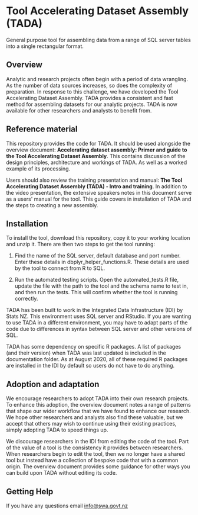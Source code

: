 # Tool Accelerating Dataset Assembly (TADA)
General purpose tool for assembling data from a range of SQL server tables into a single rectangular format.

## Overview
Analytic and research projects often begin with a period of data wrangling. As the number of data sources increases, so does the complexity of preparation. In response to this challenge, we have developed the Tool Accelerating Dataset Assembly. TADA provides a consistent and fast method for assembling datasets for our analytic projects. TADA is now available for other researchers and analysts to benefit from.

## Reference material
This repository provides the code for TADA. It should be used alongside the overview document: **Accelerating dataset assembly: Primer and guide to the Tool Accelerating Dataset Assembly**. This contains discussion of the design principles, architecture and workings of TADA. As well as a worked example of its processing.

Users should also review the training presentation and manual: **The Tool Accelerating Dataset Assembly (TADA) - Intro and training**. In addition to the video presentation, the extensive speakers notes in this document serve as a users' manual for the tool. This guide covers in installation of TADA and the steps to creating a new assembly.

## Installation
To install the tool, download this repository, copy it to your working location and unzip it. There are then two steps to get the tool running:

1. Find the name of the SQL server, default database and port number. Enter these details in dbplyr_helper_functions.R. These details are used by the tool to connect from R to SQL.

2. Run the automated testing scripts. Open the automated_tests.R file, update the file with the path to the tool and the schema name to test in, and then run the tests. This will confirm whether the tool is running correctly.

TADA has been built to work in the Integrated Data Infrastructure (IDI) by Stats NZ. This environment uses SQL server and RStudio. If you are wanting to use TADA in a different environment, you may have to adapt parts of the code due to differences in syntax between SQL server and other versions of SQL.

TADA has some dependency on specific R packages. A list of packages (and their version) when TADA was last updated is included in the documentation folder. As at August 2020, all of these required R packages are installed in the IDI by default so users do not have to do anything.

## Adoption and adaptation
We encourage researchers to adopt TADA into their own research projects. To enhance this adoption, the overview document notes a range of patterns that shape our wider workflow that we have found to enhance our research. We hope other researchers and analysts also find these valuable, but we accept that others may wish to continue using their existing practices, simply adopting TADA to speed things up.

We discourage researchers in the IDI from editing the code of the tool. Part of the value of a tool is the consistency it provides between researchers. When researchers begin to edit the tool, then we no longer have a shared tool but instead have a collection of bespoke code that with a common origin. The overview document provides some guidance for other ways you can build upon TADA without editing its code.

## Getting Help
If you have any questions email info@swa.govt.nz
